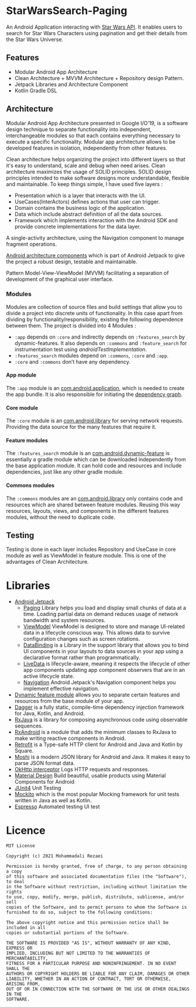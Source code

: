 # StarWarsSearch-Paging
An Android Application interacting with [Star Wars API](https://swapi.dev/). It enables users to search for Star Wars Characters using pagination and get their details from the Star Wars Universe.

## Features
* Modular Android App Architecture
* Clean Architecture + MVVM Architecture + Repository design Pattern.
* Jetpack Libraries and Architecture Component
* Kotlin Gradle DSL

## Architecture
Modular Android App Architecture presented in Google I/O’19, is a software design technique to separate functionality into independent, interchangeable modules so that each contains everything necessary to execute a specific functionality. Modular app architecture allows to be developed features in isolation, independently from other features.

Clean architecture helps organizing the project into different layers so that it's easy to understand, scale and debug when need arises.
Clean architecture maximizes the usage of SOLID principles. SOLID design principles intended to make software designs more understandable, flexible and maintainable. To keep things simple, I have used five layers :

* Presentation which is a layer that interacts with the UI.
* UseCases(InterActors) defines actions that user can trigger.
* Domain contains the business logic of the application.
* Data which include abstract definition of all the data sources.
* Framework which implements interaction with the Android SDK and provide concrete implementations for the data layer.

A single-activity architecture, using the Navigation component to manage fragment operations.

[Android architecture components](https://developer.android.com/topic/libraries/architecture/) which is part of Android Jetpack to give the project a robust design, testable and maintainable.

Pattern Model-View-ViewModel (MVVM) facilitating a separation of development of the graphical user interface.

### Modules

Modules are collection of source files and build settings that allow you to divide a project into discrete units of functionality. In this case apart from dividing by functionality/responsibility, existing the following dependence between them. The project is divided into 4 Modules :

*  `:app`  depends on `:core` and indirectly depends on `:features_search` by dynamic-features. It also depends on `:commons` and `:feature_search` for instrumentation test using _androidTestImplementation_.
* `:features_search` modules depend on `:commons`, `:core` and `:app`.
* `:core` and `:commons` don’t have any dependency.

#### App module

The `:app` module is an [com.android.application](https://developer.android.com/studio/build/), which is needed to create the app bundle. It is also responsible for initiating the [dependency graph](https://github.com/google/dagger).

#### Core module

The `:core` module is an [com.android.library](https://developer.android.com/studio/projects/android-library) for serving network requests. Providing the data source for the many features that require it.

#### Feature modules

The `:features_search` module is an [com.android.dynamic-feature](https://developer.android.com/studio/projects/dynamic-delivery) is essentially a gradle module which can be downloaded independently from the base application module. It can hold code and resources and include dependencies, just like any other gradle module.

#### Commons modules

The `:commons` modules are an [com.android.library](https://developer.android.com/studio/projects/android-library) only contains code and resources which are shared between feature modules. Reusing this way resources, layouts, views, and components in the different features modules, without the need to duplicate code.

## Testing
Testing is done in each layer includes Repository and UseCase in core module as well as ViewModel in feature module. This is one of the advantages of Clean Architecture.

# Libraries
* [Android Jetpack](https://developer.android.com/jetpack)
   * [Paging](https://developer.android.com/topic/libraries/architecture/paging) Library helps you load and display small chunks of data at a time. Loading partial data on demand reduces usage of network bandwidth and system resources.
   * [ViewModel](https://developer.android.com/topic/libraries/architecture/viewmodel) ViewModel is designed to store and manage UI-related data in a lifecycle conscious way. This allows data to survive configuration changes such as screen rotations.
   * [DataBinding](https://developer.android.com/topic/libraries/data-binding/) is a Library in the support library that allows you to bind UI components in your layouts to data sources in your app using a declarative format rather than programmatically.
   * [LiveData](https://developer.android.com/topic/libraries/architecture/livedata) is lifecycle-aware, meaning it respects the lifecycle of other app components updating app component observers that are in an active lifecycle state.
   * [Navigation](https://developer.android.com/guide/navigation/) Android Jetpack's Navigation component helps you implement effective navigation.
* [Dynamic feature module](https://developer.android.com/guide/app-bundle/play-feature-delivery) allows you to separate certain features and resources from the base module of your app.
* [Dagger](https://developer.android.com/training/dependency-injection/dagger-multi-module) is a fully static, compile-time dependency injection framework for Java, Kotlin, and Android.
* [RxJava](https://github.com/ReactiveX/RxJava) is a library for composing asynchronous code using observable sequences.
* [RxAndroid](https://github.com/ReactiveX/RxAndroid) is a module that adds the minimum classes to RxJava to make writing reactive components in Android.
* [Retrofit](https://square.github.io/retrofit/) is a Type-safe HTTP client for Android and Java and Kotlin by Square.
* [Moshi](https://github.com/square/moshi) is a modern JSON library for Android and Java. It makes it easy to parse JSON format data.
* [OkHttp interceptor](https://github.com/square/okhttp/tree/master/okhttp-logging-interceptor) Logs HTTP requests and responses.
* [Material Design](https://material.io/develop/android/) Build beautiful, usable products using Material Components for Android
* [JUnit4](https://junit.org/junit4/) Unit Testing
* [Mockito](https://github.com/mockito/mockito) which is the most popular Mocking framework for unit tests written in Java as well as Kotlin.
* [Espresso](https://developer.android.com/training/testing/espresso) Automated testing UI test

# Licence
    MIT License

    Copyright (c) 2021 Mohammadali Rezaei

    Permission is hereby granted, free of charge, to any person obtaining a copy
    of this software and associated documentation files (the "Software"), to deal
    in the Software without restriction, including without limitation the rights
    to use, copy, modify, merge, publish, distribute, sublicense, and/or sell
    copies of the Software, and to permit persons to whom the Software is
    furnished to do so, subject to the following conditions:

    The above copyright notice and this permission notice shall be included in all
    copies or substantial portions of the Software.

    THE SOFTWARE IS PROVIDED "AS IS", WITHOUT WARRANTY OF ANY KIND, EXPRESS OR
    IMPLIED, INCLUDING BUT NOT LIMITED TO THE WARRANTIES OF MERCHANTABILITY,
    FITNESS FOR A PARTICULAR PURPOSE AND NONINFRINGEMENT. IN NO EVENT SHALL THE
    AUTHORS OR COPYRIGHT HOLDERS BE LIABLE FOR ANY CLAIM, DAMAGES OR OTHER
    LIABILITY, WHETHER IN AN ACTION OF CONTRACT, TORT OR OTHERWISE, ARISING FROM,
    OUT OF OR IN CONNECTION WITH THE SOFTWARE OR THE USE OR OTHER DEALINGS IN THE
    SOFTWARE.
